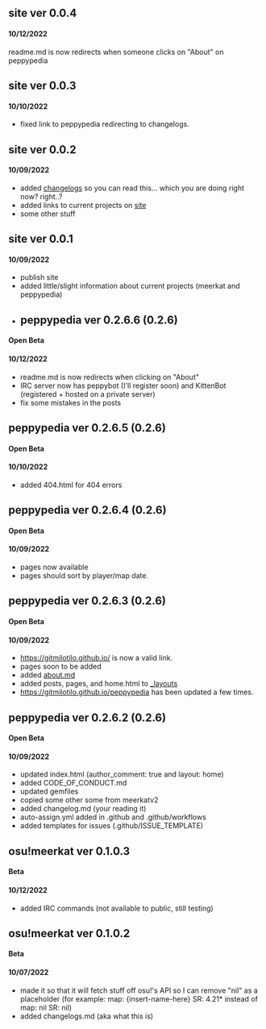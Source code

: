 ## site ver 0.0.4
#### 10/12/2022
readme.md is now redirects when someone clicks on "About" on peppypedia
## site ver 0.0.3
#### 10/10/2022
* fixed link to peppypedia redirecting to changelogs.
## site ver 0.0.2
#### 10/09/2022
* added [changelogs](https://gitmilotilo.github.io/changelogs) so you can read this... which you are doing right now? right..?
* added links to current projects on [site](https://gitmilotilo.github.io/)
* some other stuff
## site ver 0.0.1
#### 10/09/2022
* publish site
* added little/slight information about current projects (meerkat and peppypedia)
* ## peppypedia ver 0.2.6.6 (0.2.6)
#### Open Beta
#### 10/12/2022
* readme.md is now redirects when clicking on "About"
* IRC server now has peppybot (I'll register soon) and KittenBot (registered + hosted on a private server)
* fix some mistakes in the posts
## peppypedia ver 0.2.6.5 (0.2.6)
#### Open Beta
#### 10/10/2022
* added 404.html for 404 errors
## peppypedia ver 0.2.6.4 (0.2.6)
#### Open Beta
#### 10/09/2022
* pages now available
* pages should sort by player/map date.
## peppypedia ver 0.2.6.3 (0.2.6)
#### Open Beta
#### 10/09/2022
* https://gitmilotilo.github.io/ is now a valid link.
* pages soon to be added
* added [about.md](https://github.com/gitMiloTilo/peppypedia/blob/master/about.md)
* added posts, pages, and home.html to [_layouts](https://github.com/gitMiloTilo/peppypedia/tree/master/_layouts)
* https://gitmilotilo.github.io/peppypedia has been updated a few times.


## peppypedia ver 0.2.6.2 (0.2.6)
#### Open Beta
#### 10/09/2022
* updated index.html (author_comment: true and layout: home)
* added CODE_OF_CONDUCT.md
* updated gemfiles
* copied some other some from meerkatv2
* added changelog.md (your reading it)
* auto-assign.yml added in .github and .github/workflows
* added templates for issues (.github/ISSUE_TEMPLATE)
## osu!meerkat ver 0.1.0.3
#### Beta
#### 10/12/2022
* added IRC commands (not available to public, still testing)
## osu!meerkat ver 0.1.0.2
#### Beta
#### 10/07/2022
* made it so that it will fetch stuff off osu!'s API so I can remove "nil" as a placeholder (for example: map: {insert-name-here} SR: 4.21* instead of map: nil SR: nil)
* added changelogs.md (aka what this is)

